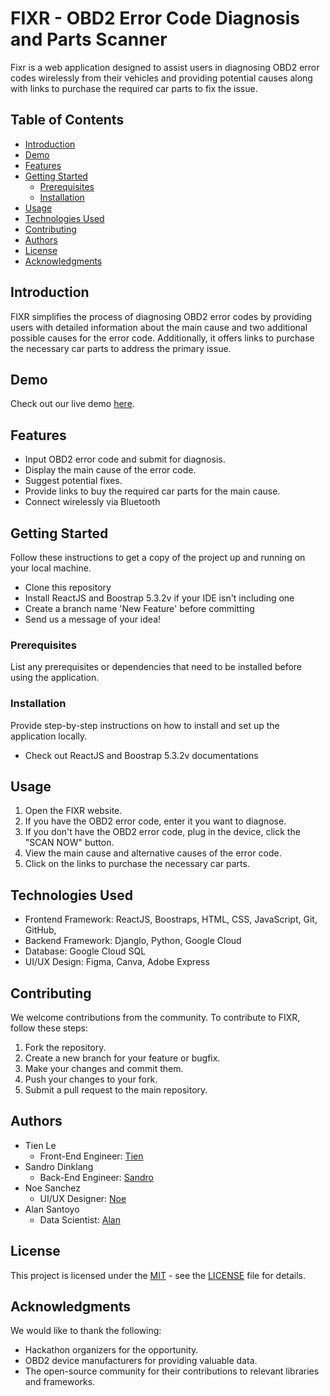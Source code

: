 # FIXR - OBD2 Error Code Diagnosis and Parts Scanner

Fixr is a web application designed to assist users in diagnosing OBD2 error codes wirelessly from their vehicles and providing potential causes along with links to purchase the required car parts to fix the issue.

## Table of Contents

- [Introduction](#introduction)
- [Demo](#demo)
- [Features](#features)
- [Getting Started](#getting-started)
  - [Prerequisites](#prerequisites)
  - [Installation](#installation)
- [Usage](#usage)
- [Technologies Used](#technologies-used)
- [Contributing](#contributing)
- [Authors](#authors)
- [License](#license)
- [Acknowledgments](#acknowledgments)

## Introduction

FIXR simplifies the process of diagnosing OBD2 error codes by providing users with detailed information about the main cause and two additional possible causes for the error code. Additionally, it offers links to purchase the necessary car parts to address the primary issue.

## Demo

Check out our live demo [here](#).

## Features

- Input OBD2 error code and submit for diagnosis.
- Display the main cause of the error code.
- Suggest potential fixes.
- Provide links to buy the required car parts for the main cause.
- Connect wirelessly via Bluetooth
## Getting Started

Follow these instructions to get a copy of the project up and running on your local machine.
- Clone this repository
- Install ReactJS and Boostrap 5.3.2v if your IDE isn't including one
- Create a branch name 'New Feature' before committing
- Send us a message of your idea!

### Prerequisites

List any prerequisites or dependencies that need to be installed before using the application.

### Installation

Provide step-by-step instructions on how to install and set up the application locally.
- Check out ReactJS and Boostrap 5.3.2v documentations

## Usage

1. Open the FIXR website.
2. If you have the OBD2 error code, enter it you want to diagnose.
3. If you don't have the OBD2 error code, plug in the device, click the "SCAN NOW" button.
4. View the main cause and alternative causes of the error code.
5. Click on the links to purchase the necessary car parts.

## Technologies Used

- Frontend Framework: ReactJS, Boostraps, HTML, CSS, JavaScript, Git, GitHub, 
- Backend Framework: Djanglo, Python, Google Cloud
- Database: Google Cloud SQL
- UI/UX Design: Figma, Canva, Adobe Express

## Contributing

We welcome contributions from the community. To contribute to FIXR, follow these steps:

1. Fork the repository.
2. Create a new branch for your feature or bugfix.
3. Make your changes and commit them.
4. Push your changes to your fork.
5. Submit a pull request to the main repository.

## Authors

- Tien Le
  - Front-End Engineer: [Tien](https://github.com/flannelboy)
- Sandro Dinklang
  - Back-End Engineer: [Sandro](https://github.com/dinklang)
- Noe Sanchez
  - UI/UX Designer: [Noe](https://github.com/NoeSanchezz)
- Alan Santoyo 
  - Data Scientist: [Alan](https://github.com/alansantoyo)

## License

This project is licensed under the [MIT](LICENSE) - see the [LICENSE](LICENSE) file for details.

## Acknowledgments

We would like to thank the following:
- Hackathon organizers for the opportunity.
- OBD2 device manufacturers for providing valuable data.
- The open-source community for their contributions to relevant libraries and frameworks.
